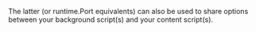 The latter (or runtime.Port equivalents) can also be used to share options between your background script(s) and your content script(s).
